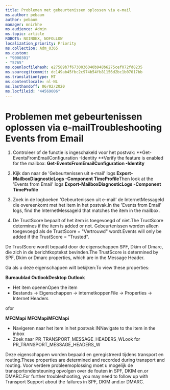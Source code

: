 ```yaml
---
title: Problemen met gebeurtenissen oplossen via e-mail
ms.author: pebaum
author: pebaum
manager: mnirkhe
ms.audience: Admin
ms.topic: article
ROBOTS: NOINDEX, NOFOLLOW
localization_priority: Priority
ms.collection: Adm_O365
ms.custom:
- "9000301"
- "5765"
ms.openlocfilehash: e27589b7f6730036040b948b6275cef072fd8235
ms.sourcegitcommit: dc149ab45fbc2c974b54fb81156d2bc1b07017bb
ms.translationtype: MT
ms.contentlocale: nl-NL
ms.lasthandoff: 06/02/2020
ms.locfileid: "44569006"
---
```

# <a name="troubleshooting-events-from-email"></a><span data-ttu-id="fe361-102">Problemen met gebeurtenissen oplossen via e-mail</span><span class="sxs-lookup"><span data-stu-id="fe361-102">Troubleshooting Events from Email</span></span>

1. <span data-ttu-id="fe361-103">Controleer of de functie is ingeschakeld voor het postvak: \*\*Get-EventsFromEmailConfiguration -Identity <mailbox> \*\*</span><span class="sxs-lookup"><span data-stu-id="fe361-103">Verify the feature is enabled for the mailbox: **Get-EventsFromEmailConfiguration -Identity <mailbox>**</span></span>

2. <span data-ttu-id="fe361-104">Kijk dan naar de 'Gebeurtenissen uit e-mail' logs **Export-MailboxDiagnosticLogs <mailbox> -Component TimeProfile**</span><span class="sxs-lookup"><span data-stu-id="fe361-104">Then look at the 'Events from Email' logs **Export-MailboxDiagnosticLogs <mailbox> -Component TimeProfile**</span></span>

3. <span data-ttu-id="fe361-105">Zoek in de logboeken 'Gebeurtenissen uit e-mail' de InternetMessageId die overeenkomt met het item in het postvak.</span><span class="sxs-lookup"><span data-stu-id="fe361-105">In the 'Events from Email' logs, find the InternetMessageId that matches the item in the mailbox.</span></span>  

4. <span data-ttu-id="fe361-106">De TrustScore bepaalt of het item is toegevoegd of niet.</span><span class="sxs-lookup"><span data-stu-id="fe361-106">The TrustScore determines if the item is added or not.</span></span> <span data-ttu-id="fe361-107">Gebeurtenissen worden alleen toegevoegd als de TrustScore = "Vertrouwd" wordt.</span><span class="sxs-lookup"><span data-stu-id="fe361-107">Events will only be added if the TrustScore = "Trusted".</span></span>

<span data-ttu-id="fe361-108">De TrustScore wordt bepaald door de eigenschappen SPF, Dkim of Dmarc, die zich in de berichtkoptekst bevinden.</span><span class="sxs-lookup"><span data-stu-id="fe361-108">The TrustScore is determined by SPF, Dkim or Dmarc properties, which are in the Message Header.</span></span>

<span data-ttu-id="fe361-109">Ga als u deze eigenschappen wilt bekijken:</span><span class="sxs-lookup"><span data-stu-id="fe361-109">To view these properties:</span></span>

<span data-ttu-id="fe361-110">**Bureaublad Outlook**</span><span class="sxs-lookup"><span data-stu-id="fe361-110">**Desktop Outlook**</span></span>

- <span data-ttu-id="fe361-111">Het item openen</span><span class="sxs-lookup"><span data-stu-id="fe361-111">Open the item</span></span>
- <span data-ttu-id="fe361-112">Bestands -> Eigenschappen -> internetkoppen</span><span class="sxs-lookup"><span data-stu-id="fe361-112">File -> Properties -> Internet Headers</span></span>

<span data-ttu-id="fe361-113">of</span><span class="sxs-lookup"><span data-stu-id="fe361-113">or</span></span>

<span data-ttu-id="fe361-114">**MFCMapi MFCMapi**</span><span class="sxs-lookup"><span data-stu-id="fe361-114">**MFCMapi**</span></span>

- <span data-ttu-id="fe361-115">Navigeren naar het item in het postvak IN</span><span class="sxs-lookup"><span data-stu-id="fe361-115">Navigate to the item in the inbox</span></span>
- <span data-ttu-id="fe361-116">Zoek naar PR_TRANSPORT_MESSAGE_HEADERS_W</span><span class="sxs-lookup"><span data-stu-id="fe361-116">Look for PR_TRANSPORT_MESSAGE_HEADERS_W</span></span>

<span data-ttu-id="fe361-117">Deze eigenschappen worden bepaald en geregistreerd tijdens transport en routing.</span><span class="sxs-lookup"><span data-stu-id="fe361-117">These properties are determined and recorded during transport and routing.</span></span> <span data-ttu-id="fe361-118">Voor verdere probleemoplossing moet u mogelijk de transportondersteuning opvolgen over de fouten in SPF, DKIM en.or DMARC.</span><span class="sxs-lookup"><span data-stu-id="fe361-118">For further troubleshooting, you may need to follow up with Transport Support about the failures in  SPF, DKIM and.or DMARC.</span></span>